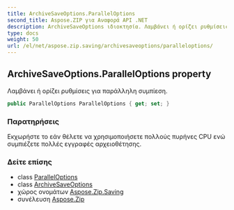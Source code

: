 ```yaml
---
title: ArchiveSaveOptions.ParallelOptions
second_title: Aspose.ZIP για Αναφορά API .NET
description: ArchiveSaveOptions ιδιοκτησία. Λαμβάνει ή ορίζει ρυθμίσεις για παράλληλη συμπίεση.
type: docs
weight: 50
url: /el/net/aspose.zip.saving/archivesaveoptions/paralleloptions/
---
```

## ArchiveSaveOptions.ParallelOptions property

Λαμβάνει ή ορίζει ρυθμίσεις για παράλληλη συμπίεση.

```csharp
public ParallelOptions ParallelOptions { get; set; }
```

### Παρατηρήσεις

Εκχωρήστε το εάν θέλετε να χρησιμοποιήσετε πολλούς πυρήνες CPU ενώ συμπιέζετε πολλές εγγραφές αρχειοθέτησης.

### Δείτε επίσης

* class [ParallelOptions](../../paralleloptions/)
* class [ArchiveSaveOptions](../)
* χώρος ονομάτων [Aspose.Zip.Saving](../../archivesaveoptions/)
* συνέλευση [Aspose.Zip](../../../)


